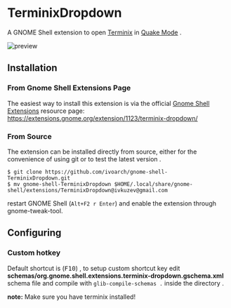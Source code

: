 # TerminixDropdown

A GNOME Shell extension to open [Terminix](https://github.com/gnunn1/terminix) in [Quake Mode](https://github.com/gnunn1/terminix/wiki/Quake-Mode) .

![preview](http://storage6.static.itmages.ru/i/16/1015/h_1476546656_3841355_d9df0ea092.png)

## Installation

###  From Gnome Shell Extensions Page

The easiest way to install this extension is via the official [Gnome Shell Extensions](https://extensions.gnome.org/) resource page: <https://extensions.gnome.org/extension/1123/terminix-dropdown/>

### From Source

The extension can be installed directly from source, either for the convenience of using git or to test the latest version .

```
$ git clone https://github.com/ivoarch/gnome-shell-TerminixDropdown.git
$ mv gnome-shell-TerminixDropdown $HOME/.local/share/gnome-shell/extensions/TerminixDropdown@ivkuzev@gmail.com
```

restart GNOME Shell (`Alt+F2 r Enter`) and enable the extension through gnome-tweak-tool.

## Configuring

### Custom hotkey 

Default shortcut is (<kbd>F10</kbd>) , to setup custom shortcut key edit **schemas/org.gnome.shell.extensions.terminix-dropdown.gschema.xml** schema file and compile with `glib-compile-schemas .` inside the directory .

**note:** Make sure you have terminix installed!

